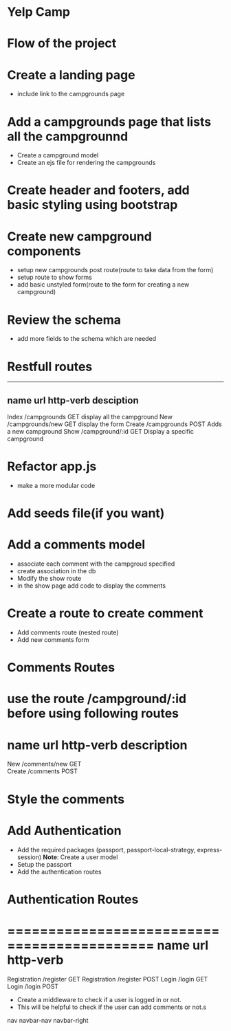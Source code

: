 # Yelp Camp

# Flow of the project

# Create a landing page

- include link to the campgrounds page

# Add a campgrounds page that lists all the campgrounnd

- Create a campground model
- Create an ejs file for rendering the campgrounds

# Create header and footers, add basic styling using bootstrap

# Create new campground components

- setup new campgrounds post route(route to take data from the form)
- setup route to show forms
- add basic unstyled form(route to the form for creating a new campground)

# Review the schema
- add more fields to the schema which are needed

# Restfull routes
--------------------------------------------------
name    url               http-verb   desciption
--------------------------------------------------

Index   /campgrounds       GET         display all the campground
New     /campgrounds/new   GET         display the form
Create  /campgrounds       POST        Adds a new campground
Show    /campground/:id    GET         Display a specific campground 

# Refactor app.js
- make a more modular code

# Add seeds file(if you want)

# Add a comments model
- associate each comment with the campgroud specified
- create association in the db
- Modify the show route 
- in the show page add code to display the comments

# Create a route to create comment
- Add comments route (nested route)
- Add new comments form

# Comments Routes
use the route /campground/:id before using following routes
=====================================================
name    url             http-verb   description
=====================================================
New     /comments/new   GET         
Create  /comments       POST

# Style the comments

# Add Authentication
- Add the required packages (passport, passport-local-strategy, express-session)
**Note**: Create a user model
- Setup the passport
- Add the authentication routes

# Authentication Routes
============================================
name          url           http-verb
============================================
Registration  /register     GET
Registration  /register     POST
Login         /login        GET
Login         /login        POST

- Create a middleware to check if a user is logged in or not. 
- This will be helpful to check if the user can add comments or not.s

nav navbar-nav navbar-right
